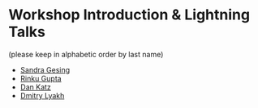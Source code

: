 Workshop Introduction & Lightning Talks
================
(please keep in alphabetic order by last name)

* [Sandra Gesing](Gesing.pdf)
* [Rinku Gupta](Gupta.pdf)
* [Dan Katz](Katz.pdf)
* [Dmitry Lyakh](Lyakh.pdf)
